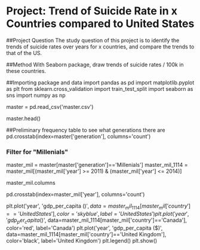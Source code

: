# Project: Trend of Suicide Rate in x Countries compared to United States

##Project Question
The study question of this project is to identify the trends of suicide rates over years for x countries, and compare the trends to that of the US.

##Method
With Seaborn package, draw trends of suicide rates / 100k in these countries.

##Importing package and data
import pandas as pd
import matplotlib.pyplot as plt
from sklearn.cross_validation import train_test_split
import seaborn as sns
import numpy as np

master = pd.read_csv('master.csv')

master.head()

##Preliminary frequency table to see what generations there are
pd.crosstab(index=master['generation'], columns='count')

### Filter for "Millenials"
master_mil = master[master['generation']=='Millenials']
master_mil_1114 = master_mil[(master_mil['year'] >= 2011) & (master_mil['year'] <= 2014)]

master_mil.columns

pd.crosstab(index=master_mil['year'], columns='count')

plt.plot('year', 'gdp_per_capita ($)', data=master_mil_1114[master_mil['country']=='United States'], color='skyblue', label='United States')
plt.plot('year', 'gdp_per_capita ($)', data=master_mil_1114[master_mil['country']=='Canada'], color='red', label='Canada')
plt.plot('year', 'gdp_per_capita ($)', data=master_mil_1114[master_mil['country']=='United Kingdom'], color='black', label='United Kingdom')
plt.legend()
plt.show()
